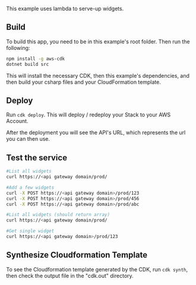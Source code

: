 This example uses lambda to serve-up widgets.

## Build

To build this app, you need to be in this example's root folder. Then run the following:

```bash
npm install -g aws-cdk
dotnet build src
```

This will install the necessary CDK, then this example's dependencies, and then build your csharp files and your CloudFormation template.

## Deploy

Run `cdk deploy`. This will deploy / redeploy your Stack to your AWS Account.

After the deployment you will see the API's URL, which represents the url you can then use.

## Test the service
```bash
#List all widgets
curl https://<api gateway domain/prod/

#Add a few widgets
curl -X POST https://<api gateway domain>/prod/123
curl -X POST https://<api gateway domain>/prod/456
curl -X POST https://<api gateway domain>/prod/abc

#List all widgets (should return array)
curl https://<api gateway domain/prod/

#Get single widget
curl https://<api gateway domain>/prod/123
```

## Synthesize Cloudformation Template

To see the Cloudformation template generated by the CDK, run `cdk synth`, then check the output file in the "cdk.out" directory.